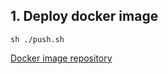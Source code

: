 ## 1. Deploy docker image
```shell
sh ./push.sh
```

[Docker image repository](ghcr.io/amirwebd3v/amirweb.dev:latest)
